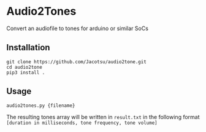 # Audio2Tones

Convert an audiofile to tones for arduino or similar SoCs

## Installation
```
git clone https://github.com/Jacotsu/audio2tone.git
cd audio2tone
pip3 install .
```

## Usage
```
audio2tones.py {filename}
```

The resulting tones array will be written in `result.txt` in the following format
`[duration in milliseconds, tone frequency, tone volume]`
